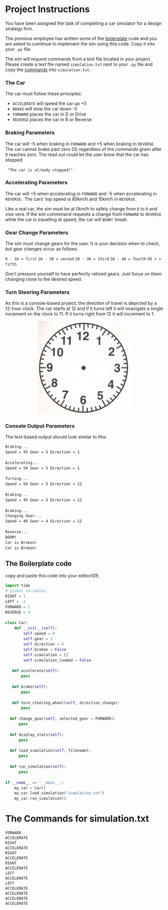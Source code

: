 # Project Instructions

You have been assigned the task of completing a car simulator for a design strategy firm.

The previous employee has written some of the [boilerplate](#the-boilerplate-code) code and you are asked to comtinue to implement the sim using this code. Copy it into your `.py` file.

The sim will request commands from a text file located in your project. Please create a text file named `simulation.txt` next to your `.py` file and copy the [commands](#the-commands-for-simulationtxt) into `simulation.txt.`

### The Car

The car must follow these principles:

* `ACCELERATE` will speed the car up +5
* `BRAKE` will slow the car down -5
* `FORWARD` places the car in D or Drive
* `REVERSE` places the car in R or Reverse

### Braking Parameters

The car will -5 when braking in `FORWARD` and +5 when braking in `REVERSE`. The car cannot brake past zero (0) regardless of the commands given after it reaches zero. The read out could let the user know that the car has stopped

` "The car is already stopped!"`

### Accelerating Parameters

The car will +5 when accelerating in `FORWARD` and -5 when accelerating in `REVERSE.` The cars' top speed is 80km/h and 15km/h in `REVERSE.`

Like a real car, the sim must be at 0km/h to safely change from `D` to `R` and vise vera. If the sim commmand requests a change from `FORWARD` to `REVERSE` while the car is travelling at speed, the car will `BOOM!` break.

### Gear Change Parameters

The sim must change gears for the user. It is your decision when to check, but gear changes occur as follows.

`0 - 10 = first`    `10 - 20 = second`  `20 - 30 = third`   `30 - 40 = fourth`  `45 + = fifth`

Don't pressure yourself to have perfectly ratioed gears. Just focus on them changing close to the desired speed.

### Turn Steering Parameters

As this is a console-based project, the direction of travel is depicted by a 12-hour clock. The car starts at 12 and if it turns left it will noavigate a single increment on the clock to 11. If it turns right from 12 it will increment to 1.

<p align="center">
<img src="/docs/assets/clock.jpg" width="300">
</p>

### Console Output Parameters

The text-based output should look similar to this:

```txt
Braking...
Speed = 45 Gear = 5 Direction = 1

Accelerating...
Speed = 50 Gear = 5 Direction = 1

Turning...
Speed = 50 Gear = 5 Direction = 12

Braking...
Speed = 45 Gear = 5 Direction = 12

Braking...
Changing Gear...
Speed = 40 Gear = 4 Direction = 12

Reverse...
BOOM!
Car is Broken!
Car is Broken!
```





## The Boilerplate code
copy and paste this code into your editor/IDE.

```py
import time
# global variables.
RIGHT = 1
LEFT = -1
FORWARD = 1
REVERSE = 0

class Car:
    def __init__(self):
        self.speed = 0
        self.gear = 1
        self.direction = 0
        self.broken = False 
        self.simulation = []
        self.simulation_loaded = False

   def accelerate(self):
       pass

   def brake(self):
       pass

   def turn_steering_wheel(self, direction_change):
       pass

  def change_gear(self, selected_gear = FORWARD):
      pass

  def display_stats(self):
      pass

  def load_simulation(self, filename):
      pass
      
  def run_simulation(self):
      pass

if __name__ == '__main__':
    my_car = Car()
    my_car.load_simulation("simulation.txt")
    my_car.run_simulation()

```

# The Commands for simulation.txt

```
FORWARD
ACCELERATE
RIGHT
ACCELERATE
RIGHT
ACCELERATE
RIGHT
ACCELERATE
LEFT
ACCELERATE
LEFT
ACCELERATE
ACCELERATE
ACCELERATE
ACCELERATE
```
